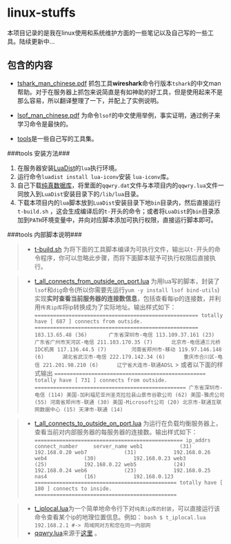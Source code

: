 

linux-stuffs
============

本项目记录的是我在linux使用和系统维护方面的一些笔记以及自己写的一些工具。陆续更新中...

包含的内容
----------

- [tshark_man_chinese.pdf](https://github.com/leolovenet/linux-stuffs/raw/master/tshark_man_chinese.pdf) 抓包工具**wireshark**命令行版本`tshark`的中文man帮助。对于在服务器上抓包来说简直是有如神助的好工具，但是使用起来不是那么容易，所以翻译整理了一下，并配上了实例说明。

- [lsof_man_chinese.pdf](https://github.com/leolovenet/linux-stuffs/raw/master/lsof_man_chinese.pdf) 为命令`lsof`的中文使用举例，事实证明，通过例子来学习命令是最快的。

- [tools](https://github.com/leolovenet/linux-stuffs/tree/master/tools)是一些自己写的工具集。

###tools 安装方法###

1. 在服务器安装[LuaDist](http://luadist.org/)的`lua`执行环境。
2. 运行命令`luadist install lua-iconv`安装 `lua-iconv`库。
3. 自己下载[纯真数据库](http://update.cz88.net/soft/setup.zip)，将里面的`qqwry.dat`文件与本项目内的`qqwry.lua`文件一同放入到`LuaDist`安装目录下的`/lib/lua`目录。
4. 下载本项目内的`lua`脚本放到`LuaDist`安装目录下地`bin`目录内，然后直接运行 `t-build.sh`  ，这会生成编译后的`t-`开头的命令；或者将`LuaDist`的`bin`目录添加到`PATH`环境变量中，并向对应脚本添加可执行权限，直接运行脚本即可。

###tools 内部脚本说明###

>- [t-build.sh](https://github.com/leolovenet/linux-stuffs/blob/master/tools/t-build.sh) 为将下面的工具脚本编译为可执行文件，输出以`t-`开头的命令程序，你可以忽略此步骤，而将下面脚本赋予可执行权限后直接执行。

>- [t_all_connects_from_outside_on_port.lua](https://github.com/leolovenet/linux-stuffs/blob/master/tools/t_all_connects_from_outside_on_port.lua) 为用lua写的脚本，封装了`lsof`和`dig`命令(所以你需要先运行`yum -y install lsof bind-utils`)实现**实时查看当前服务器的连接数信息**，包括查看每ip的连接数，并利用`传真ip库`将ip转换成为了实际地址。输出样式如下：
    ```
        =====================================================
        totally have [ 687 ] connects from outside.
        =====================================================
        183.13.65.48 (36)		广东省深圳市-电信
        113.109.37.161 (23)		广东省广州市天河区-电信
        211.103.170.35 (7)		北京市-电信通三元桥IDC机房
        117.136.44.5 (7)		河南省郑州市-移动
        119.97.146.148 (6)		湖北省武汉市-电信
        222.179.142.34 (6)		重庆市合川区-电信
        221.201.98.210 (6)		辽宁省大连市-联通ADSL
    ```
    >  或者以下面的样式输出
    ```
        =================================================
        totally have [ 731 ] connects from outside.
        =================================================
        广东省深圳市-电信 (114)
        美国-加利福尼亚州圣克拉拉县山景市谷歌公司 (62)
        美国-雅虎公司 (55)
        河南省郑州市-联通 (30)
        美国-Microsoft公司 (20)
        北京市-联通互联网数据中心 (15)
        天津市-联通 (14)
    ```

>- [t_all_connects_to_outside_on_port.lua](https://github.com/leolovenet/linux-stuffs/blob/master/tools/t_all_connects_to_outside_on_port.lua) 为运行在负载均衡服务器上，查看当前对内部服务器的每服务器的连接数。输出样式如下：
    ```
        ================================================
        ip_addrs     connect_number	    server_name
        web1        	(31)	        192.168.0.20
        web7        	(31)	        192.168.0.26
        web4        	(30)	        192.168.0.23
        web3        	(25)	        192.168.0.22
        web5        	(24)	        192.168.0.24
        web6        	(23)	        192.168.0.25
        nas4        	(16)	        192.168.0.123
        ==============================================
        totally have [ 180 ] connects to inside.
        ==============================================
    ```

>- [t_iplocal.lua](https://github.com/leolovenet/linux-stuffs/blob/master/tools/t_iplocal.lua)为一个简单地命令行下对`纯真ip库的封装`，可以直接运行该命令查看某个ip的地理位置信息。例如：
    ```bash
        $ t_iplocal.lua 192.168.2.1
        #-> 局域网对方和您在同一内部网
    ```
>- [qqwry.lua](https://github.com/leolovenet/linux-stuffs/blob/master/tools/qqwry.lua)来源于[这里](https://github.com/lancelijade/qqwry.lua) 。
